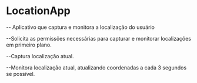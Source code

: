 # LocationApp

-- Aplicativo que captura e monitora a localização do usuário

--Solicita as permissões necessárias para capturar e monitorar localizações em primeiro plano.

--Captura localização atual.

--Monitora localização atual, atualizando coordenadas a cada 3 segundos se possível.

